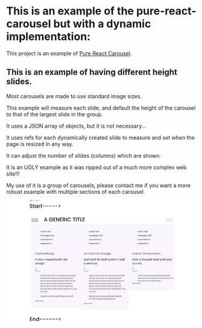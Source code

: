 # This is an example of the pure-react-carousel but with a dynamic implementation:

This project is an example of [Pure React Carousel](https://github.com/express-labs/pure-react-carousel).

## This is an example of having different height slides.

Most carousels are made to use standard image sizes.

This example will measure each slide, and default the height of the carousel to that of the largest slide in the group.

It uses a JSON array of objects, but it is not necessary...

It uses refs for each dynamically created slide to measure and set when the page is resized in any way.

It can adjust the number of slides (columns) which are shown.

It is an UGLY example as it was ripped out of a much more complex web site!!!

My use of it is a group of carousels, please contact me if you want a more robust example with multiple sections of each carousel.

<img src="./example.jpg">

